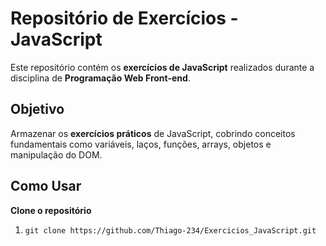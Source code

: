 # Repositório de Exercícios - **JavaScript** 
Este repositório contém os **exercícios de JavaScript** realizados durante a disciplina de **Programação Web Front-end**.
## Objetivo 
Armazenar os **exercícios práticos** de JavaScript, cobrindo conceitos fundamentais como variáveis, laços, funções, arrays, objetos e manipulação do DOM. 
## Como Usar 
**Clone o repositório**
1. ```
   git clone https://github.com/Thiago-234/Exercicios_JavaScript.git
